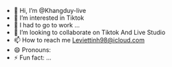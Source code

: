 - 👋 Hi, I’m @Khangduy-live
- 👀 I’m interested in Tiktok
- 🌱 I had to go to work ...
- 💞️ I’m looking to collaborate on Tiktok And Live Studio
- 📫 How to reach me Leviettinh98@icloud.com
- 😄 Pronouns: 
- ⚡ Fun fact: ...

<!---
--->

